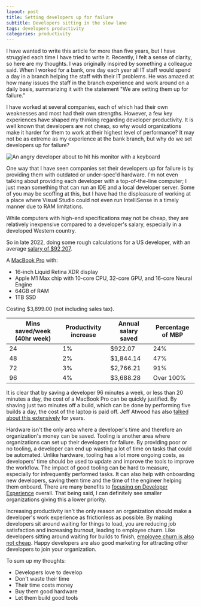```yaml
---
layout: post
title: Setting developers up for failure
subtitle: Developers sitting in the slow lane
tags: developers productivity
categories: productivity
---
```


I have wanted to write this article for more than five years, but I have struggled each time I have tried to write it. Recently, I felt a sense of clarity, so here are my thoughts. I was originally inspired by something a colleague said. When I worked for a bank, one day each year all IT staff would spend a day in a branch helping the staff with their IT problems. He was amazed at how many issues the staff in the branch experience and work around on a daily basis, summarizing it with the statement "We are setting them up for failure."

I have worked at several companies, each of which had their own weaknesses and most had their own strengths. However, a few key experiences have shaped my thinking regarding developer productivity. It is well known that developers are not cheap, so why would organizations make it harder for them to work at their highest level of performance? It may not be as extreme as my experience at the bank branch, but why do we set developers up for failure?

<p class="center">
    <img src="{{site.baseurl}}/img/2022-12-20-setting-developers-up-for-failure/angry-developer.jpg" alt="An angry developer about to hit his monitor with a keyboard" />
</p>

One way that I have seen companies set their developers up for failure is by providing them with outdated or under-spec'd hardware. I'm not even talking about providing each developer with a top-of-the-line computer; I just mean something that can run an IDE and a local developer server. Some of you may be scoffing at this, but I have had the displeasure of working at a place where Visual Studio could not even run IntelliSense in a timely manner due to RAM limitations.

While computers with high-end specifications may not be cheap, they are relatively inexpensive compared to a developer's salary, especially in a developed Western country.

So in late 2022, doing some rough calculations for a US developer, with an average [salary of $92,207](https://www.indeed.com/career/software-engineer/salaries).

A [MacBook Pro](https://www.apple.com/shop/buy-mac/macbook-pro/16-inch-space-gray-10-core-cpu-32-core-gpu-1tb) with:
- 16-inch Liquid Retina XDR display
- Apple M1 Max chip with 10-core CPU, 32-core GPU, and 16-core Neural Engine
- 64GB of RAM
- 1TB SSD

Costing $3,899.00 (not including sales tax).

| Mins saved/week (40hr week) | Productivity increase | Annual salary saved | Percentage of MBP |
| -- | --------------------- | ------------ | ----------------- |
| 24 |           1%          |   $922.07    |       24%         |
| 48 |           2%          |   $1,844.14  |       47%         |
| 72 |           3%          |   $2,766.21  |       91%         |
| 96 |           4%          |   $3,688.28  |    Over 100%      |

It is clear that by saving a developer 96 minutes a week, or less than 20 minutes a day, the cost of a MacBook Pro can be quickly justified. By shaving just two minutes off a build, which can be done by performing five builds a day, the cost of the laptop is paid off. Jeff Atwood has also [talked about this extensively](https://blog.codinghorror.com/hardware-is-cheap-programmers-are-expensive/) for years.

Hardware isn't the only area where a developer's time and therefore an organization's money can be saved. Tooling is another area where organizations can set up their developers for failure. By providing poor or no tooling, a developer can end up wasting a lot of time on tasks that could be automated. Unlike hardware, tooling has a lot more ongoing costs, as developers' time should be used to update and improve the tools to improve the workflow. The impact of good tooling can be hard to measure, especially for infrequently performed tasks. It can also help with onboarding new developers, saving them time and the time of the engineer helping them onboard. There are many benefits to [focusing on Developer Experience](https://devops.com/understanding-the-importance-of-developer-experience/) overall. That being said, I can definitely see smaller organizations giving this a lower priority.

Increasing productivity isn't the only reason an organization should make a developer's work experience as frictionless as possible. By making developers sit around waiting for things to load, you are reducing job satisfaction and increasing burnout, leading to employee churn. Like developers sitting around waiting for builds to finish, [employee churn is also not cheap](https://www.gallup.com/workplace/247391/fixable-problem-costs-businesses-trillion.aspx). Happy developers are also good marketing for attracting other developers to join your organization.

To sum up my thoughts:
- Developers love to develop
- Don't waste their time
- Their time costs money
- Buy them good hardware
- Let them build good tools
